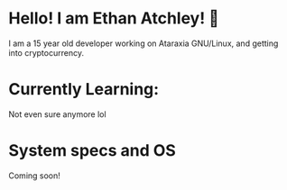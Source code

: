 # Hello! I am Ethan Atchley! :wave:
I am a 15 year old developer working on Ataraxia GNU/Linux, and getting into cryptocurrency.

# Currently Learning:

Not even sure anymore lol

# System specs and OS

Coming soon!
